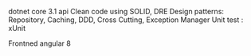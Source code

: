 dotnet core 3.1 api
Clean code using SOLID, DRE
Design patterns: Repository, Caching, DDD, Cross Cutting, Exception Manager
Unit test : xUnit

Frontned angular 8
